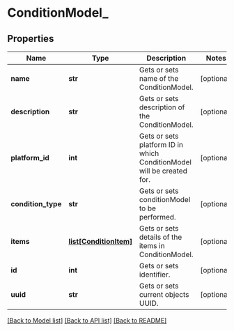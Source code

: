 # ConditionModel_

## Properties
Name | Type | Description | Notes
------------ | ------------- | ------------- | -------------
**name** | **str** | Gets or sets name of the ConditionModel. | [optional] 
**description** | **str** | Gets or sets description of the ConditionModel. | [optional] 
**platform_id** | **int** | Gets or sets platform ID in which ConditionModel will be created for. | [optional] 
**condition_type** | **str** | Gets or sets conditionModel to be performed. | [optional] 
**items** | [**list[ConditionItem]**](ConditionItem.md) | Gets or sets details of the items in ConditionModel. | [optional] 
**id** | **int** | Gets or sets identifier. | [optional] 
**uuid** | **str** | Gets or sets current objects UUID. | [optional] 

[[Back to Model list]](../README.md#documentation-for-models) [[Back to API list]](../README.md#documentation-for-api-endpoints) [[Back to README]](../README.md)


